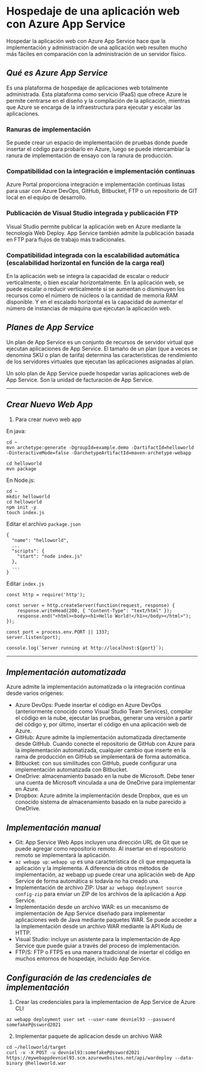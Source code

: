 # Hospedaje de una aplicación web con Azure App Service
Hospedar la aplicación web con Azure App Service hace que la implementación y administración de una aplicación web resulten mucho más fáciles en comparación con la administración de un servidor físico. 

## _Qué es Azure App Service_
Es una plataforma de hospedaje de aplicaciones web totalmente administrada. Esta plataforma como servicio (PaaS) que ofrece Azure le permite centrarse en el diseño y la compilación de la aplicación, mientras que Azure se encarga de la infraestructura para ejecutar y escalar las aplicaciones.

### Ranuras de implementación
Se puede crear un espacio de implementación de pruebas donde puede insertar el código para probarlo en Azure, luego se puede intercambiar la ranura de implementación de ensayo con la ranura de producción.

### Compatibilidad con la integración e implementación continuas
Azure Portal proporciona integración e implementación continuas listas para usar con Azure DevOps, GitHub, Bitbucket, FTP o un repositorio de GIT local en el equipo de desarrollo. 

### Publicación de Visual Studio integrada y publicación FTP
Visual Studio permite publicar la aplicación web en Azure mediante la tecnología Web Deploy. App Service también admite la publicación basada en FTP para flujos de trabajo más tradicionales.

### Compatibilidad integrada con la escalabilidad automática (escalabilidad horizontal en función de la carga real)
En la aplicación web se integra la capacidad de escalar o reducir verticalmente, o bien escalar horizontalmente. En la aplicación web, se puede escalar o reducir verticalmente si se aumentan o disminuyen los recursos como el número de núcleos o la cantidad de memoria RAM disponible. Y en el escalado horizontal es la capacidad de aumentar el número de instancias de máquina que ejecutan la aplicación web. 

## _Planes de App Service_
Un plan de App Service es un conjunto de recursos de servidor virtual que ejecutan aplicaciones de App Service. El tamaño de un plan (que a veces se denomina SKU o plan de tarifa) determina las características de rendimiento de los servidores virtuales que ejecutan las aplicaciones asignadas al plan.

Un solo plan de App Service puede hospedar varias aplicaciones web de App Service. Son la unidad de facturación de App Service. 

--- 

## _Crear Nuevo Web App_
1. Para crear nuevo web app

En java:
```
cd ~
mvn archetype:generate -DgroupId=example.demo -DartifactId=helloworld -DinteractiveMode=false -DarchetypeArtifactId=maven-archetype-webapp

cd helloworld
mvn package
```

En Node.js:
```
cd ~
mkdir helloworld
cd helloworld
npm init -y
touch index.js
```

Editar el archivo `package.json`
```
{
  "name": "helloworld",
  ...
  "scripts": {
    "start": "node index.js"
  },
  ...
}
```

Editar `index.js`
```
const http = require('http');

const server = http.createServer(function(request, response) {
    response.writeHead(200, { "Content-Type": "text/html" });
    response.end("<html><body><h1>Hello World!</h1></body></html>");
});

const port = process.env.PORT || 1337;
server.listen(port);

console.log(`Server running at http://localhost:${port}`);
```

---

## _Implementación automatizada_
Azure admite la implementación automatizada o la integración continua desde varios orígenes:

- Azure DevOps: Puede insertar el código en Azure DevOps (anteriormente conocido como Visual Studio Team Services), compilar el código en la nube, ejecutar las pruebas, generar una versión a partir del código y, por último, insertar el código en una aplicación web de Azure.
- GitHub: Azure admite la implementación automatizada directamente desde GitHub. Cuando conecte el repositorio de GitHub con Azure para la implementación automatizada, cualquier cambio que inserte en la rama de producción en GitHub se implementará de forma automática.
- Bitbucket: con sus similitudes con GitHub, puede configurar una implementación automatizada con Bitbucket.
- OneDrive: almacenamiento basado en la nube de Microsoft. Debe tener una cuenta de Microsoft vinculada a una de OneDrive para implementar en Azure.
- Dropbox: Azure admite la implementación desde Dropbox, que es un conocido sistema de almacenamiento basado en la nube parecido a OneDrive.

## _Implementación manual_

- Git: App Service Web Apps incluyen una dirección URL de Git que se puede agregar como repositorio remoto. Al insertar en el repositorio remoto se implementará la aplicación.
- `az webapp up`: `webapp up` es una característica de cli que empaqueta la aplicación y la implementa. A diferencia de otros métodos de implementación, az webapp up puede crear una aplicación web de App Service de forma automática si todavía no ha creado una.
- Implementación de archivo ZIP: Usar `az webapp deployment source config-zip` para enviar un ZIP de los archivos de la aplicación a App Service.
- Implementación desde un archivo WAR: es un mecanismo de implementación de App Service diseñado para implementar aplicaciones web de Java mediante paquetes WAR. Se puede acceder a la implementación desde un archivo WAR mediante la API Kudu de HTTP.
- Visual Studio: incluye un asistente para la implementación de App Service que puede guiar a través del proceso de implementación.
- FTP/S: FTP o FTPS es una manera tradicional de insertar el código en muchos entornos de hospedaje, incluido App Service.

## _Configuración de las credenciales de implementación_

1. Crear las credenciales para la implementacion de App Service de Azure CLI
```
az webapp deployment user set --user-name devniel93 --password somefakeP@ssword2021
```

2. Implementar paquete de aplicacion desde un archivo WAR
```
cd ~/helloworld/target
curl -v -X POST -u devniel93:somefakeP@ssword2021 https://mywebappdevniel93.scm.azurewebsites.net/api/wardeploy --data-binary @helloworld.war
```